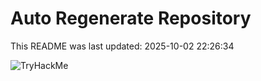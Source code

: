 # Auto Regenerate Repository

This README was last updated: 2025-10-02 22:26:34

 ![TryHackMe](https://tryhackme.com/badge/533634)